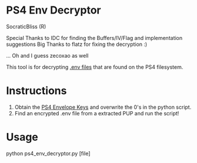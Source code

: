 # PS4 Env Decryptor
SocraticBliss (R)

Special Thanks to IDC for finding the Buffers/IV/Flag and implementation suggestions
Big Thanks to flatz for fixing the decryption :)

... Oh and I guess zecoxao as well

This tool is for decrypting [.env files](https://www.psdevwiki.com/ps4/Envelope_file) that are found on the PS4 filesystem.

# Instructions
1) Obtain the [PS4 Envelope Keys](https://www.psdevwiki.com/ps4/Envelope_file/Encryption) and overwrite the 0's in the python script.
2) Find an encrypted .env file from a extracted PUP and run the script!

# Usage
python ps4_env_decryptor.py [file]
